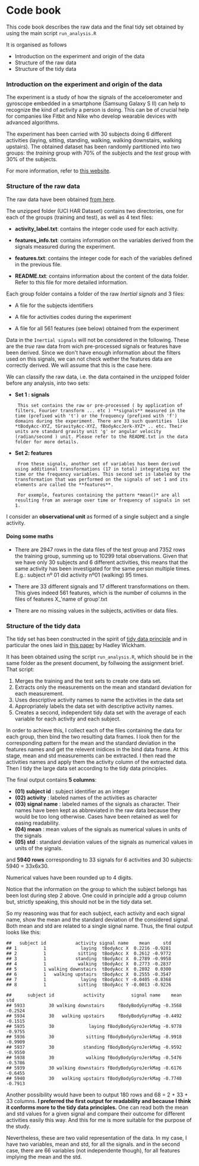 Code book
=========

This code book describes the raw data and the final tidy set obtained by using the main script `run_analysis.R`

It is organised as follows

+ Introduction on the experiment and origin of the data
+ Structure of the raw data
+ Structure of the tidy data

### Introduction on the experiment and origin of the data
The experiment is a study of how the signals of the acceloerometer and gyroscope embedded in a smartphone (Samsung Galaxy S II)  can help to recognize the kind of activity a person is doing. This can be of crucial help for companies like Fitbit and Nike who develop wearable devices with advanced algorithms.

The experiment has been carried with 30 subjects doing 6 different activities (laying, sitting, standing, walking, walking downstairs, walking upstairs). The obtained dataset has been randomly partitioned into two groups: the *training* group with 70% of the subjects and the *test* group with 30% of the subjects.

For more information, refer to [this website](http://archive.ics.uci.edu/ml/datasets/Human+Activity+Recognition+Using+Smartphones).

### Structure of the raw data

The raw data have been obtained [from here](https://d396qusza40orc.cloudfront.net/getdata%2Fprojectfiles%2FUCI%20HAR%20Dataset.zip ).

The unzipped folder (UCI HAR Dataset) contains two directories, one for each of the groups (training and test), as well as 4 text files:

+ **activity_label.txt**: contains the integer code used for each activity.
       
+ **features_info.txt**: contains information on the variables derived from the signals measured during the experiment.
       
+ **features.txt**: contains the integer code for each of the variables defined in the previous file.
       
+ **README.txt**: contains information about the content of the data folder. Refer to this file for more detailed information.

Each group folder contains a folder of the raw *Inertial signals* and 3 files:

+ A file for the subjects identifiers

+ A file for activities codes during the experiment

+ A file for all 561 features (see below) obtained from the experiment
       
Data in the `Inertial signals` will not be considered in the following. These are the *true* raw data from wich pre-processed signals or features have been derived. Since we don't have enough information about the filters used on this signals, we can not check wether the features data are correctly derived. We will assume that this is the case here. 

We can classify the raw data, i.e. the data contained in the unzipped folder before any analysis, into two sets:

+ **Set 1 : signals**

       This set contains the raw or pre-processed ( by application of filters, Fourier transform ... etc ) **signals** measured in the time (prefixed with 't') or the frequency (prefixed with 'f') domains during the experiment. There are 33 such quantities  like *tBodyAcc-XYZ, tGravityAcc-XYZ, fBodyAccJerk-XYZ* .. etc. Their units are standard gravity unit 'g' or angular velocity (radian/second ) unit. Please refer to the README.txt in the data folder for more details.
       
+ **Set 2: features**

       From these signals, another set of variables has been derived using additional transformations (17 in total) integrating out the time or the frequency variables. This second set is labeled by the transformation that was performed on the signals of set 1 and its elements are called the **features**.

       For exemple, features containing the pattern *mean()* are all resulting from an average over time or frequency of signals in set 1. 
       
I consider an **observational unit** as formed of a single subject and a single activity.
       
#### Doing some maths

+ There are 2947 rows in the data files of the test group and 7352 rows the training group, summing up to 10299 total observations. Given that we have only 30 subjects and 6 different activities, this means that the same activity has been investigated for the same person multiple times. E.g.: subject nº 01 did activity nº01 (walking) 95 times.

+ There are 33 different signals and 17 different transformations on them. This gives indeed 561 features, which is the number of columns in the files of features X_'name of group'.txt

+ There are no missing values in the subjects, activities or data files.



### Structure of the tidy data

The tidy set has been constructed in the spirit of [tidy data principle](https://github.com/jtleek/datasharing) and in particular the ones laid in [this paper](http://vita.had.co.nz/papers/tidy-data.pdf) by Hadley Wickham.

It has been obtained using the script `run_analysis.R`, which should be in the same folder as the present document, by follwoing the assignment brief. That script: 

1. Merges the training and the test sets to create one data set.
2. Extracts only the measurements on the mean and standard deviation for each measurement. 
3. Uses descriptive activity names to name the activities in the data set
4. Appropriately labels the data set with descriptive activity names. 
5. Creates a second, independent tidy data set with the average of each variable for each activity and each subject.

In order to achieve this, I collect each of the files containing the data for each group, then bind the two resulting data frames. I look then for the corresponding pattern for the mean and the standard deviation in the features names and get the relevent inidices in the bind data frame. At this stage, mean and std measurements can be extracted. I then read the activities names and apply them the activity column of the extracted data. Then I tidy the large data set according to the tidy data principles.

The final output contains **5 columns**:

+ **(01) subject id** : subject identifier as an integer
+ **(02) activity** : labeled names of the activities as character
+ **(03) signal name** : labeled names of the signals as character. Their names have been kept as abbreviated in the raw data because they would be too long otherwise. Cases have been retained as well for easing readability.
+ **(04) mean** : mean values of the signals as numerical values in units of the signals
+ **(05) std** : standard deviation values of the signals as numerical values in units of the signals.
       
and **5940 rows** corresponding to 33 signals for 6 activities and 30 subjects: 5940 = 33x6x30.

Numerical values have been rounded up to 4 digits.

Notice that the information on the group to which the subject belongs has been lost during step 2 above. One could in principle add a group column but, strictly speaking, this should not be in the tidy data set.

So my reasoning was that for each subject, each activity and each signal name, show the mean and the standard deviation of the considered signal. Both mean and std are related to a single signal name. Thus, the final output looks like this:


```
##   subject id           activity signal name    mean     std
## 1          1             laying  tBodyAcc X  0.2216 -0.9281
## 2          1            sitting  tBodyAcc X  0.2612 -0.9772
## 3          1           standing  tBodyAcc X  0.2789 -0.9958
## 4          1            walking  tBodyAcc X  0.2773 -0.2837
## 5          1 walking downstairs  tBodyAcc X  0.2892  0.0300
## 6          1   walking upstairs  tBodyAcc X  0.2555 -0.3547
## 7          1             laying  tBodyAcc Y -0.0405 -0.8368
## 8          1            sitting  tBodyAcc Y -0.0013 -0.9226
```

```
##      subject id           activity          signal name    mean     std
## 5933         30 walking downstairs     fBodyBodyGyroMag -0.3568 -0.2524
## 5934         30   walking upstairs     fBodyBodyGyroMag -0.4492 -0.1515
## 5935         30             laying fBodyBodyGyroJerkMag -0.9778 -0.9755
## 5936         30            sitting fBodyBodyGyroJerkMag -0.9918 -0.9909
## 5937         30           standing fBodyBodyGyroJerkMag -0.9592 -0.9550
## 5938         30            walking fBodyBodyGyroJerkMag -0.5476 -0.5786
## 5939         30 walking downstairs fBodyBodyGyroJerkMag -0.6176 -0.6455
## 5940         30   walking upstairs fBodyBodyGyroJerkMag -0.7740 -0.7913
```


Another possibility would have been to output 180 rows and 68 = 2 + 33 + 33 columns. **I preferred the first output for readability and because I think it conforms more to the tidy data principles.** One can read both the mean and std values for a given signal and compare their outcome for different activities easily this way. And this for me is more suitable for the purpose of the study.

Nevertheless, these are two valid representation of the data. In my case, I have two variables, mean and std, for all the signals. and in the second case, there are 66 variables (not independente though), for all features implying the mean and the std.


